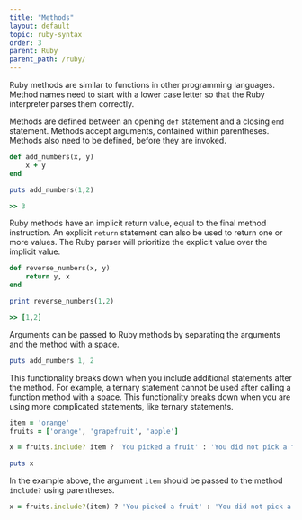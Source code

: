 ```yaml
---
title: "Methods"
layout: default
topic: ruby-syntax
order: 3
parent: Ruby
parent_path: /ruby/
---
```

Ruby methods are similar to functions in other programming languages. Method names need to start with a lower case letter so that the Ruby interpreter parses them correctly.

Methods are defined between an opening `def` statement and a closing `end` statement. Methods accept arguments, contained within parentheses. Methods also need to be defined, before they are invoked.
```ruby
def add_numbers(x, y)
    x + y
end

puts add_numbers(1,2)

>> 3
```

Ruby methods have an implicit return value, equal to the final method instruction. An explicit `return` statement can also be used to return one or more values. The Ruby parser will prioritize the explicit value over the implicit value.
```ruby
def reverse_numbers(x, y)
    return y, x
end

print reverse_numbers(1,2)

>> [1,2]
```

Arguments can be passed to Ruby methods by separating the arguments and the method with a space.
```ruby
puts add_numbers 1, 2
```


This functionality breaks down when you include additional statements after the method. For example, a ternary statement cannot be used after calling a function method with a space.
This functionality breaks down when you are using more complicated statements, like ternary statements.
```ruby
item = 'orange'
fruits = ['orange', 'grapefruit', 'apple']

x = fruits.include? item ? 'You picked a fruit' : 'You did not pick a fruit'

puts x
```

In the example above, the argument `item` should be passed to the method `include?` using parentheses.
```ruby
x = fruits.include?(item) ? 'You picked a fruit' : 'You did not pick a fruit'
```
